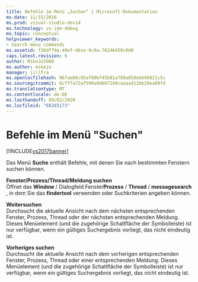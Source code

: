 ```yaml
---
title: Befehle im Menü „Suchen“ | Microsoft-Dokumentation
ms.date: 11/15/2016
ms.prod: visual-studio-dev14
ms.technology: vs-ide-debug
ms.topic: conceptual
helpviewer_keywords:
- Search menu commands
ms.assetid: f36dff9a-49ef-46ce-8c9a-76246458c0d0
caps.latest.revision: 6
author: MikeJo5000
ms.author: mikejo
manager: jillfra
ms.openlocfilehash: 96fae66c85af80bf45b81a768a858eb696021c5c
ms.sourcegitcommit: 6cfffa72af599a9d667249caaaa411bb28ea69fd
ms.translationtype: MT
ms.contentlocale: de-DE
ms.lasthandoff: 09/02/2020
ms.locfileid: "68203173"
---
```

# <a name="search-menu-commands"></a>Befehle im Menü "Suchen"
[!INCLUDE[vs2017banner](../includes/vs2017banner.md)]

Das Menü **Suche** enthält Befehle, mit denen Sie nach bestimmten Fenstern suchen können.  
  
 **Fenster/Prozess/Thread/Meldung suchen**  
 Öffnet das **Window** / Dialogfeld Fenster**Prozess** / **Thread** / **messagesearch** , in dem Sie das **findertool** verwenden oder Suchkriterien angeben können.  
  
 **Weitersuchen**  
 Durchsucht die aktuelle Ansicht nach dem nächsten entsprechenden Fenster, Prozess, Thread oder der nächsten entsprechenden Meldung. Dieses Menüelement (und die zugehörige Schaltfläche der Symbolleiste) ist nur verfügbar, wenn ein gültiges Suchergebnis vorliegt, das nicht eindeutig ist.  
  
 **Vorheriges suchen**  
 Durchsucht die aktuelle Ansicht nach dem vorherigen entsprechenden Fenster, Prozess, Thread oder einer entsprechenden Meldung. Dieses Menüelement (und die zugehörige Schaltfläche der Symbolleiste) ist nur verfügbar, wenn ein gültiges Suchergebnis vorliegt, das nicht eindeutig ist.

